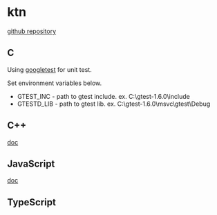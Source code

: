 # ktn
[github repository](https://github.com/kittttttan/ktn)

## C

Using [googletest](http://code.google.com/p/googletest/)
for unit test.

Set environment variables below.

  * GTEST_INC  - path to gtest include. ex. C:\gtest-1.6.0\include
  * GTESTD_LIB - path to gtest lib.     ex. C:\gtest-1.6.0\msvc\gtest\Debug

## C++

[doc](http://kittttttan.web.fc2.com/ktn/)

## JavaScript

[doc](http://kittttttan.web.fc2.com/js/)

## TypeScript

